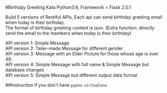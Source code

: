 #Birthday Greeting Kata
Python3.6, Framework = Flask 2.0.1

Build 5 versions of Restiful APIs, Each api can send birthday greeting email when today is their birthday.  
The format of birthday greeting content is json.  (Extra function: directly send the email to the members when today is their birthday)
 
API version 1: Simple Message  
API version 2: Tailer-made Message for different gender  
API version 3: Message with an Elder Picture for those whose age is over 49.  
API version 4: Simple Message with full name & Simple Message but database changes  
API version 5: Simple Message but different output data format  


##Instruction
if you don't have `pyenv-virtualenv`


